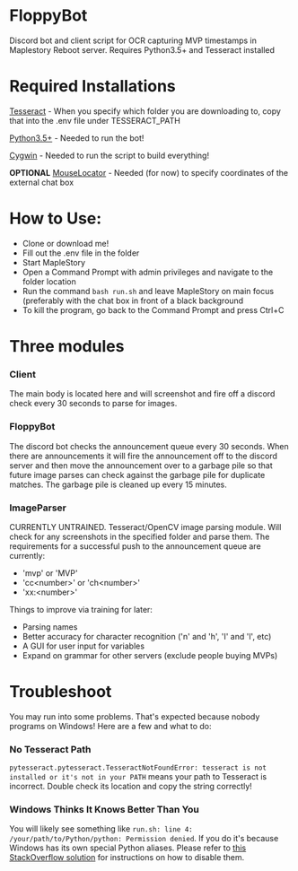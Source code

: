 # FloppyBot
Discord bot and client script for OCR capturing MVP timestamps in Maplestory Reboot server. Requires Python3.5+ and Tesseract installed

# Required Installations
  [Tesseract](https://github.com/UB-Mannheim/tesseract/wiki) - When you specify which folder you are downloading to, copy that into the .env file under TESSERACT_PATH

  [Python3.5+](https://www.python.org/downloads/) - Needed to run the bot!

  [Cygwin](http://www.cygwin.com/) - Needed to run the script to build everything!

  **OPTIONAL** [MouseLocator](http://efigureout.com/free-utility-to-locate-mouse-cursor-position/) - Needed (for now) to specify coordinates of the external chat box

# How to Use:
  * Clone or download me!
  * Fill out the .env file in the folder
  * Start MapleStory
  * Open a Command Prompt with admin privileges and navigate to the folder location
  * Run the command `bash run.sh` and leave MapleStory on main focus (preferably with the chat box in front of a black background
  * To kill the program, go back to the Command Prompt and press Ctrl+C

# Three modules

### Client
  The main body is located here and will screenshot and fire off a discord check every 30 seconds to parse for images.

### FloppyBot
  The discord bot checks the announcement queue every 30 seconds. When there are announcements it will fire
  the announcement off to the discord server and then move the announcement over to a garbage pile so that
  future image parses can check against the garbage pile for duplicate matches. The garbage pile is cleaned
  up every 15 minutes.

### ImageParser
  CURRENTLY UNTRAINED. Tesseract/OpenCV image parsing module. Will check for any screenshots in the specified
  folder and parse them. The requirements for a successful push to the announcement queue are currently:
  
   * 'mvp' or 'MVP'
   * 'cc\<number>' or 'ch\<number>'
   * 'xx:\<number>'
  
  Things to improve via training for later:
  
   * Parsing names
   * Better accuracy for character recognition ('n' and 'h', 'I' and 'l', etc)
   * A GUI for user input for variables
   * Expand on grammar for other servers (exclude people buying MVPs)

# Troubleshoot
  You may run into some problems. That's expected because nobody programs on Windows! Here are a few and what to do:

### No Tesseract Path
  `pytesseract.pytesseract.TesseractNotFoundError: tesseract is not installed or it's not in your PATH` means your path to Tesseract is incorrect. Double check its location and copy the string correctly!

### Windows Thinks It Knows Better Than You
  You will likely see something like `run.sh: line 4: /your/path/to/Python/python: Permission denied`. If you do it's because Windows has its own special Python aliases. Please refer to [this StackOverflow solution](https://stackoverflow.com/a/57168165/4596298) for instructions on how to disable them.
